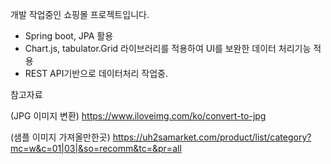 개발 작업중인 쇼핑몰 프로젝트입니다.

- Spring boot, JPA 활용
- Chart.js, tabulator.Grid 라이브러리를 적용하여 UI를 보완한 데이터 처리기능 적용
- REST API기반으로 데이터처리 작업중.


참고자료

(JPG 이미지 변환)
https://www.iloveimg.com/ko/convert-to-jpg

(샘플 이미지 가져올만한곳)
https://uh2samarket.com/product/list/category?mc=w&c=01|03|&so=recomm&tc=&pr=all
